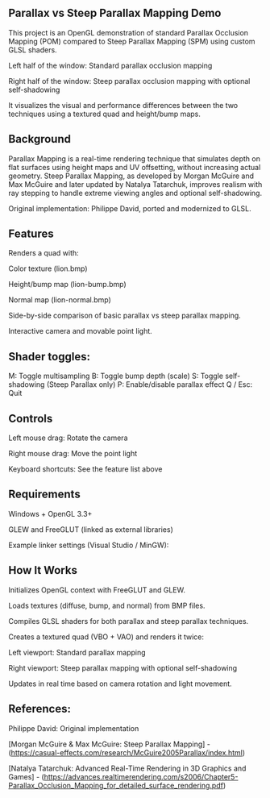 Parallax vs Steep Parallax Mapping Demo
---------------------------------------

This project is an OpenGL demonstration of standard Parallax Occlusion Mapping (POM) compared to Steep Parallax Mapping (SPM) using custom GLSL shaders.

Left half of the window: Standard parallax occlusion mapping

Right half of the window: Steep parallax occlusion mapping with optional self-shadowing

It visualizes the visual and performance differences between the two techniques using a textured quad and height/bump maps.

Background
---------------------------------------
Parallax Mapping is a real-time rendering technique that simulates depth on flat surfaces using height maps and UV offsetting, without increasing actual geometry.
Steep Parallax Mapping, as developed by Morgan McGuire and Max McGuire and later updated by Natalya Tatarchuk, improves realism with ray stepping to handle extreme viewing angles and optional self-shadowing.

Original implementation: Philippe David, ported and modernized to GLSL.

Features
---------------------------------------
Renders a quad with:

Color texture (lion.bmp)

Height/bump map (lion-bump.bmp)

Normal map (lion-normal.bmp)

Side-by-side comparison of basic parallax vs steep parallax mapping.

Interactive camera and movable point light.

Shader toggles:
---------------------------------------
M: Toggle multisampling
B: Toggle bump depth (scale)
S: Toggle self-shadowing (Steep Parallax only)
P: Enable/disable parallax effect
Q / Esc: Quit

Controls
---------------------------------------
Left mouse drag: Rotate the camera

Right mouse drag: Move the point light

Keyboard shortcuts: See the feature list above

Requirements
---------------------------------------
Windows + OpenGL 3.3+

GLEW and FreeGLUT (linked as external libraries)

Example linker settings (Visual Studio / MinGW):

How It Works
---------------------------------------
Initializes OpenGL context with FreeGLUT and GLEW.

Loads textures (diffuse, bump, and normal) from BMP files.

Compiles GLSL shaders for both parallax and steep parallax techniques.

Creates a textured quad (VBO + VAO) and renders it twice:

Left viewport: Standard parallax mapping

Right viewport: Steep parallax mapping with optional self-shadowing

Updates in real time based on camera rotation and light movement.

References:
---------------------------------------
Philippe David: Original implementation

[Morgan McGuire & Max McGuire: Steep Parallax Mapping] - (https://casual-effects.com/research/McGuire2005Parallax/index.html)

[Natalya Tatarchuk: Advanced Real-Time Rendering in 3D Graphics and Games] - (https://advances.realtimerendering.com/s2006/Chapter5-Parallax_Occlusion_Mapping_for_detailed_surface_rendering.pdf)

